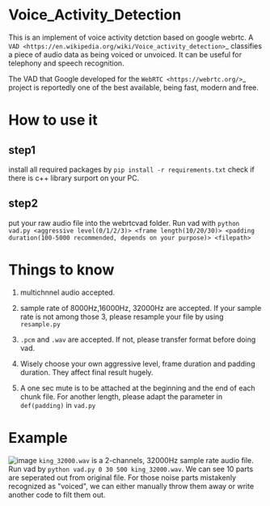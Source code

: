 # Voice_Activity_Detection
This is an implement of voice activity detction based on google webrtc. 
A `VAD <https://en.wikipedia.org/wiki/Voice_activity_detection>`_
classifies a piece of audio data as being voiced or unvoiced. It can
be useful for telephony and speech recognition.

The VAD that Google developed for the `WebRTC <https://webrtc.org/>`_
project is reportedly one of the best available, being fast, modern
and free.

# How to use it
## step1
install all required packages by `pip install -r requirements.txt`
check if there is c++ library surport on your PC.

## step2
put your raw audio file into the webrtcvad folder. Run vad with `python vad.py <aggressive level(0/1/2/3)> <frame length(10/20/30)> <padding duration(100-5000 recommended, depends on your purpose)> <filepath>`

# Things to know
1. multichnnel audio accepted.

2. sample rate of 8000Hz,16000Hz, 32000Hz are accepted. If your sample rate is not among those 3, please resample your file by using `resample.py`

3. `.pcm` and `.wav` are accepted. If not, please transfer format before doing vad.

4. Wisely choose your own aggressive level, frame duration and padding duration. They affect final result hugely.

5. A one sec mute is to be attached at the beginning and the end of each chunk file. For another length, please adapt the parameter in `def(padding)` in `vad.py`

# Example
![image](https://github.com/guozhonghao1994/Voice_Activity_Detection/blob/master/example.png)
`king_32000.wav` is a 2-channels, 32000Hz sample rate audio file. Run vad by `python vad.py 0 30 500 king_32000.wav`.
We can see 10 parts are seperated out from original file. For those noise parts mistakenly recognized as "voiced", we can either manually throw them away or write another code to filt them out. 



